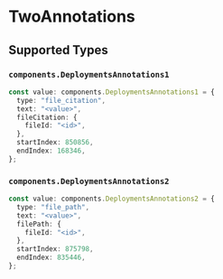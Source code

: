 # TwoAnnotations


## Supported Types

### `components.DeploymentsAnnotations1`

```typescript
const value: components.DeploymentsAnnotations1 = {
  type: "file_citation",
  text: "<value>",
  fileCitation: {
    fileId: "<id>",
  },
  startIndex: 850856,
  endIndex: 168346,
};
```

### `components.DeploymentsAnnotations2`

```typescript
const value: components.DeploymentsAnnotations2 = {
  type: "file_path",
  text: "<value>",
  filePath: {
    fileId: "<id>",
  },
  startIndex: 875798,
  endIndex: 835446,
};
```

